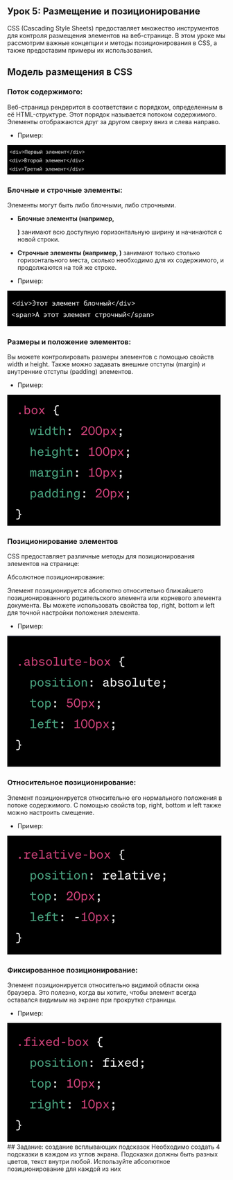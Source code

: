 ## Урок 5: Размещение и позиционирование

CSS (Cascading Style Sheets) предоставляет множество инструментов для контроля размещения элементов на веб-странице. В этом уроке мы рассмотрим важные концепции и методы позиционирования в CSS, а также предоставим примеры их использования.

## Модель размещения в CSS

### Поток содержимого:

Веб-страница рендерится в соответствии с порядком, определенным в её HTML-структуре. Этот порядок называется потоком содержимого. Элементы отображаются друг за другом сверху вниз и слева направо.

* Пример:

<img src="/FRONTEND_module_7/5. FRONTEND_module__5/les_6/images/6-1.png" alt="Пример">

### Блочные и строчные элементы:

Элементы могут быть либо блочными, либо строчными.

* **Блочные элементы (например, <div>)** занимают всю доступную горизонтальную ширину и начинаются с новой строки.
* **Строчные элементы (например, <span>)** занимают только столько горизонтального места, сколько необходимо для их содержимого, и продолжаются на той же строке.

* Пример:

<img src="/FRONTEND_module_7/5. FRONTEND_module__5/les_6/images/6-2.png" alt="Пример">


### Размеры и положение элементов:

Вы можете контролировать размеры элементов с помощью свойств width и height. Также можно задавать внешние отступы (margin) и внутренние отступы (padding) элементов.

* Пример:

<img src="/FRONTEND_module_7/5. FRONTEND_module__5/les_6/images/6-3.png" alt="Пример">

### Позиционирование элементов

CSS предоставляет различные методы для позиционирования элементов на странице:

Абсолютное позиционирование:

Элемент позиционируется абсолютно относительно ближайшего позиционированного родительского элемента или корневого элемента документа. Вы можете использовать свойства top, right, bottom и left для точной настройки положения элемента.

* Пример:

<img src="/FRONTEND_module_7/5. FRONTEND_module__5/les_6/images/6-4.png" alt="Пример">

### Относительное позиционирование:

Элемент позиционируется относительно его нормального положения в потоке содержимого. С помощью свойств top, right, bottom и left также можно настроить смещение.

* Пример:

<img src="/FRONTEND_module_7/5. FRONTEND_module__5/les_6/images/6-5.png" alt="Пример">

### Фиксированное позиционирование:

Элемент позиционируется относительно видимой области окна браузера. Это полезно, когда вы хотите, чтобы элемент всегда оставался видимым на экране при прокрутке страницы.

* Пример:

<img src="/FRONTEND_module_7/5. FRONTEND_module__5/les_6/images/6-6.png" alt="Пример">
## Задание: создание всплывающих подсказок
Необходимо создать 4 подсказки в каждом из углов экрана. Подсказки должны быть разных цветов, текст внутри любой. Используйте абсолютное позиционирование для каждой из них
